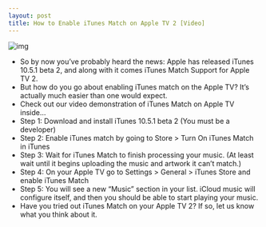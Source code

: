 ```yaml
---
layout: post
title: How to Enable iTunes Match on Apple TV 2 [Video]
---
```

![img](http://media.idownloadblog.com/wp-content/uploads/2011/11/iTunes-Match-Apple-TV-2.png)
* So by now you’ve probably heard the news: Apple has released iTunes 10.5.1 beta 2, and along with it comes iTunes Match Support for Apple TV 2.
* But how do you go about enabling iTunes match on the Apple TV? It’s actually much easier than one would expect.
* Check out our video demonstration of iTunes Match on Apple TV inside…
* Step 1: Download and install iTunes 10.5.1 beta 2 (You must be a developer)
* Step 2: Enable iTunes match by going to Store > Turn On iTunes Match in iTunes
* Step 3: Wait for iTunes Match to finish processing your music. (At least wait until it begins uploading the music and artwork it can’t match.)
* Step 4: On your Apple TV go to Settings > General > iTunes Store and enable iTunes Match
* Step 5: You will see a new “Music” section in your list. iCloud music will configure itself, and then you should be able to start playing your music.
* Have you tried out iTunes Match on your Apple TV 2? If so, let us know what you think about it.

